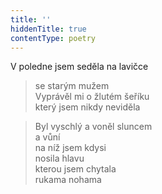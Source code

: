 ```yaml
---
title: ''
hiddenTitle: true
contentType: poetry
---
```


>   

  

>   

  

V poledne jsem seděla na lavičce

> se starým mužem  
> Vyprávěl mi o žlutém šeříku  
> který jsem nikdy neviděla

  

> Byl vyschlý a voněl sluncem  
> a vůní  
> na níž jsem kdysi  
> nosila hlavu  
> kterou jsem chytala  
> rukama nohama
